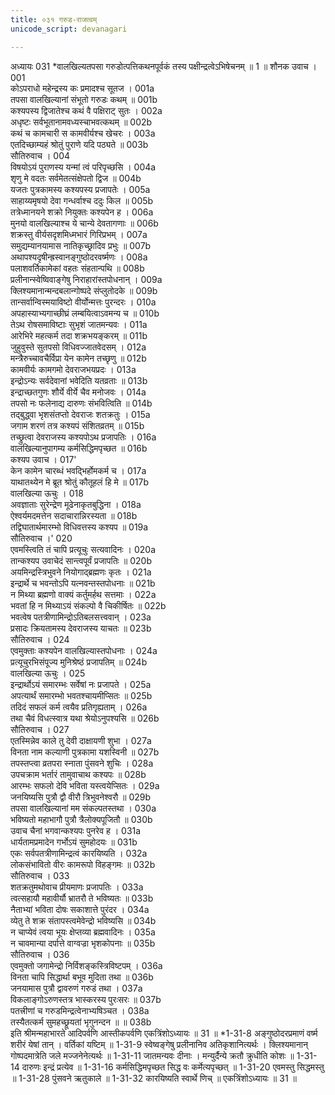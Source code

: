 ```yaml
---
title: ०३१ गरुड-राजत्वम्
unicode_script: devanagari

---
```



अध्यायः 031
*वालखिल्यतपसा गरुडोत्पत्तिकथनपूर्वकं तस्य पक्षीन्द्रत्वेऽभिषेचनम् ॥ 1 ॥
शौनक उवाच ।	001  
कोऽपराधो महेन्द्रस्य कः प्रमादश्च सूतज ।	001a  
तपसा वालखिल्यानां संभूतो गरुडः कथम् ॥	001b  
कश्यपस्य द्विजातेश्च कथं वै पक्षिराट् सुतः ।	002a  
अधृष्टः सर्वभूतानामवध्यस्चाभवत्कथम् ॥	002b  
कथं च कामचारी स कामवीर्यश्च खेचरः ।	003a  
एतदिच्छाम्यहं श्रोतुं पुराणे यदि पठ्यते ॥	003b  
सौतिरुवाच ।	004  
विषयोऽयं पुराणस्य यन्मां त्वं परिपृच्छसि ।	004a  
शृणु मे वदतः सर्वमेतत्संक्षेपतो द्विज ॥	004b  
यजतः पुत्रकामस्य कश्यपस्य प्रजापतेः ।	005a  
साहाय्यमृषयो देवा गन्धर्वाश्च ददुः किल ॥	005b  
तत्रेध्मानयने शक्रो नियुक्तः कश्यपेन ह ।	006a  
मुनयो वालखिल्याश्च ये चान्ये देवतागणाः ॥	006b  
शक्रस्तु वीर्यसदृशमिध्मभारं गिरिप्रभम् ।	007a  
समुद्यम्यानयामास नातिकृच्छ्रादिव प्रभुः ॥	007b  
अथापश्यदृषीन्ह्रस्वानङ्गुष्ठोदरवर्ष्मणः ।	008a  
पलाशवर्तिकामेकां वहतः संहतान्पथि ॥	008b  
प्रलीनान्स्वेष्विवाङ्गेषु निराहारांस्तपोधनान् ।	009a  
क्लिश्यमानान्मन्दबलान्गोष्पदे संप्लुतोदके ॥	009b  
तान्सर्वान्विस्मयाविष्टो वीर्योन्मत्तः पुरन्दरः ।	010a  
अपहास्याभ्यगाच्छीघ्रं लम्बयित्वाऽवमन्य च ॥	010b  
तेऽथ रोषसमाविष्टाः सुभृशं जातमन्यवः ।	011a  
आरेभिरे महत्कर्म तदा शक्रभयङ्करम् ॥	011b  
जुहुवुस्ते सुतपसो विधिवज्जातवेदसम् ।	012a  
मन्त्रैरुच्चावचैर्विप्रा येन कामेन तच्छृणु ॥	012b  
कामवीर्यः कामगमो देवराजभयप्रदः ।	013a  
इन्द्रोऽन्यः सर्वदेवानां भवेदिति यतव्रताः ॥	013b  
इन्द्राच्छतगुणः शौर्ये वीर्ये चैव मनोजवः ।	014a  
तपसो नः फलेनाद्य दारुणः संभवित्विति ॥	014b  
तद्बुद्ध्वा भृशसंतप्तो देवराजः शतक्रतुः ।	015a  
जगाम शरणं तत्र कश्यपं संशितव्रतम् ॥	015b  
तच्छ्रुत्वा देवराजस्य कश्यपोऽथ प्रजापतिः ।	016a  
वालखिल्यानुपागम्य कर्मसिद्धिमपृच्छत ॥	016b  
कश्यप उवाच ।	017\'  
केन कामेन चारब्धं भवद्भिर्होमकर्म च ।	017a  
याथातथ्येन मे ब्रूत श्रोतुं कौतूहलं हि मे ॥	017b  
वालखिल्या ऊचुः ।	018  
अवज्ञाताः सुरेन्द्रेण मूढेनाकृतबुद्धिना ।	018a  
ऐश्वर्यमदमत्तेन सदाचारान्निरस्यता ॥	018b  
तद्विघातार्थमारम्भो विधिवत्तस्य कश्यप ॥	019a  
सौतिरुवाच ।\'	020  
एवमस्त्विति तं चापि प्रत्यूचुः सत्यवादिनः ।	020a  
तान्कश्यप उवाचेदं सान्त्वपूर्वं प्रजापतिः ॥	020b  
अयमिन्द्रस्त्रिभुवने नियोगाद्ब्रह्मणः कृतः ।	021a  
इन्द्रार्थे च भवन्तोऽपि यत्नवन्तस्तपोधनाः ॥	021b  
न मिथ्या ब्रह्मणो वाक्यं कर्तुमर्हथ सत्तमाः ।	022a  
भवतां हि न मिथ्याऽयं संकल्पो वै चिकीर्षितः ॥	022b  
भवत्वेष पतत्रीणामिन्द्रोऽतिबलसत्त्ववान् ।	023a  
प्रसादः क्रियतामस्य देवराजस्य याचतः ॥	023b  
सौतिरुवाच ।	024  
एवमुक्ताः कश्यपेन वालखिल्यास्तपोधनाः ।	024a  
प्रत्यूचुरभिसंपूज्य मुनिश्रेष्ठं प्रजापतिम् ॥	024b  
वालखिल्या ऊचुः ।	025  
इन्द्रार्थोऽयं समारम्भः सर्वेषां नः प्रजापते ।	025a  
अपत्यार्थं समारम्भो भवतश्चायमीप्सितः ॥	025b  
तदिदं सफलं कर्म त्वयैव प्रतिगृह्यताम् ।	026a  
तथा चैवं विधत्स्वात्र यथा श्रेयोऽनुपश्यसि ॥	026b  
सौतिरुवाच ।	027  
एतस्मिन्नेव काले तु देवी दाक्षायणी शुभा ।	027a  
विनता नाम कल्याणी पुत्रकामा यशस्विनी ॥	027b  
तपस्तप्त्वा व्रतपरा स्नाता पुंसवने शुचिः ।	028a  
उपचक्राम भर्तारं तामुवाचाथ कश्यपः ॥	028b  
आरम्भः सफलो देवि भविता यस्त्वयेप्सितः ।	029a  
जनयिष्यसि पुत्रौ द्वौ वीरौ त्रिभुवनेश्वरौ ॥	029b  
तपसा वालखिल्यानां मम संकल्पतस्तथा ।	030a  
भविष्यतो महाभागौ पुत्रौ त्रैलोक्यपूजितौ ॥	030b  
उवाच चैनां भगवान्कश्यपः पुनरेव ह ।	031a  
धार्यतामप्रमादेन गर्भोऽयं सुमहोदयः ॥	031b  
एकः सर्वपतत्रीणामिन्द्रत्वं कारयिष्यति ।	032a  
लोकसंभावितो वीरः कामरूपो विहङ्गमः ॥	032b  
सौतिरुवाच ।	033  
शतक्रतुमथोवाच प्रीयमाणः प्रजापतिः ।	033a  
त्वत्सहायौ महावीर्यौ भ्रातरौ ते भविष्यतः ॥	033b  
नैताभ्यां भविता दोषः सकाशात्ते पुरंदर ।	034a  
व्येतु ते शक्र संतापस्त्वमेवेन्द्रो भविष्यसि ॥	034b  
न चाप्येवं त्वया भूयः क्षेप्तव्या ब्रह्मवादिनः ।	035a  
न चावमान्या दर्पात्ते वाग्वज्रा भृशकोपनाः ॥	035b  
सौतिरुवाच ।	036  
एवमुक्तो जगामेन्द्रो निर्विशङ्कस्त्रिविष्टपम् ।	036a  
विनता चापि सिद्धार्था बभूव मुदिता तथा ॥	036b  
जनयामास पुत्रौ द्वावरुणं गरुडं तथा ।	037a  
विकलाङ्गोऽरुणस्तत्र भास्करस्य पुरःसरः ॥	037b  
पतत्त्रीणां च गरुडमिन्द्रत्वेनाभ्यषिञ्चत ।	038a  
तस्यैतत्कर्म सुमहच्छ्रूयतां भृगुनन्दन ॥ ॥	038b  
इति श्रीमन्महाभारते आदिपर्वणि आस्तीकपर्वणि एकत्रिंशोऽध्यायः ॥ 31 ॥
*1-31-8 अङ्गुष्ठोदरप्रमाणं वर्ष्म शरीरं येषां तान् । वर्तिकां यष्टिम् ॥ 1-31-9 स्वेष्वङ्गेषु प्रलीनानिव अतिकृशानित्यर्थः । क्लिश्यमानान् गोष्पदमात्रेति जले मज्जनेनेत्यर्थः ॥ 1-31-11 जातमन्यवः दीनाः । मन्युर्दैन्ये क्रतौ क्रुधीति कोशः ॥ 1-31-14 दारुणः इन्द्रं प्रत्येव ॥ 1-31-16 कर्मसिद्धिमपृच्छत सिद्ध वः कर्मेत्यपृच्छत् ॥ 1-31-20 एवमस्तु सिद्धमस्तु ॥ 1-31-28 पुंसवने ऋतुकाले ॥ 1-31-32 कारयिष्यति स्वार्थे णिच् ॥ एकत्रिंशोऽध्यायः ॥ 31 ॥